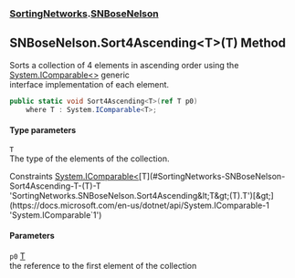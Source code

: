 ### [SortingNetworks](./SortingNetworks.md 'SortingNetworks').[SNBoseNelson](./SortingNetworks-SNBoseNelson.md 'SortingNetworks.SNBoseNelson')
## SNBoseNelson.Sort4Ascending&lt;T&gt;(T) Method
Sorts a collection of 4 elements in ascending order using the [System.IComparable&lt;&gt;](https://docs.microsoft.com/en-us/dotnet/api/System.IComparable-1 'System.IComparable`1') generic  
interface implementation of each element.  
```csharp
public static void Sort4Ascending<T>(ref T p0)
    where T : System.IComparable<T>;
```
#### Type parameters
<a name='SortingNetworks-SNBoseNelson-Sort4Ascending-T-(T)-T'></a>
`T`  
The type of the elements of the collection.  

Constraints [System.IComparable&lt;](https://docs.microsoft.com/en-us/dotnet/api/System.IComparable-1 'System.IComparable`1')[T](#SortingNetworks-SNBoseNelson-Sort4Ascending-T-(T)-T 'SortingNetworks.SNBoseNelson.Sort4Ascending&lt;T&gt;(T).T')[&gt;](https://docs.microsoft.com/en-us/dotnet/api/System.IComparable-1 'System.IComparable`1')  
  
#### Parameters
<a name='SortingNetworks-SNBoseNelson-Sort4Ascending-T-(T)-p0'></a>
`p0` [T](#SortingNetworks-SNBoseNelson-Sort4Ascending-T-(T)-T 'SortingNetworks.SNBoseNelson.Sort4Ascending&lt;T&gt;(T).T')  
the reference to the first element of the collection  
  
